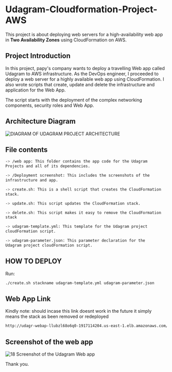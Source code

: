 # Udagram-Cloudformation-Project-AWS

This project is about deploying web servers for a high-availability web
app in **Two Availability Zones** using CloudFormation on AWS.

## Project Introduction

In this project, papy's company wants to deploy a travelling Web app
called Udagram to AWS infrastructure. As the DevOps engineer, I
proceeded to deploy a web server for a highly available web app using
CloudFormation. I also wrote scripts that create, update and delete the
infrastructure and application for the Web App.

The script starts with the deployment of the complex networking
components, security roles and Web App.

## Architecture Diagram

![DIAGRAM OF UDAGRAM PROJECT ARCHITECTURE](https://user-images.githubusercontent.com/33078258/181122105-5236b16e-1aa7-4775-a06b-3ed264c84153.png)


## File contents
```sh
-> /web app: This folder contains the app code for the Udagram
Projects and all of its dependencies.

-> /Deployment screenshot: This includes the screenshots of the
infrastructure and app.

-> create.sh: This is a shell script that creates the CloudFormation
stack.

-> update.sh: This script updates the CloudFormation stack.

-> delete.sh: This script makes it easy to remove the CloudFormation
stack

-> udagram-template.yml: This template for the Udagram project
cloudFormation script.

-> udagram-parameter.json: This parameter declaration for the
Udagram project cloudFormation script.
```

## HOW TO DEPLOY 

Run:
```sh
./create.sh stackname udagram-template.yml udagram-parameter.json
```
## Web App Link

Kindly note: should incase this link doesnt work in the future it simply means the stack as been removed or redeployed
```sh
http://udagr-webap-llubzl68o6q0-1917114204.us-east-1.elb.amazonaws.com/
```

## Screenshot of the web app
![18  Screenshot of the Udagram Web app](https://user-images.githubusercontent.com/33078258/181128317-12d71d20-8521-4c89-afbd-b3e912d991dc.png)


Thank you.
